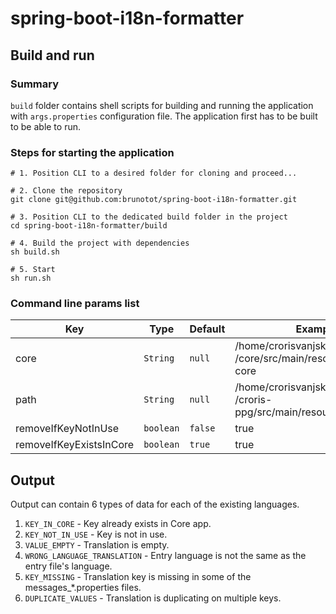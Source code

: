 # spring-boot-i18n-formatter

## Build and run

### Summary
`build` folder contains shell scripts for building and running the application with `args.properties` configuration file.
The application first has to be built to be able to run.

### Steps for starting the application
```shell
# 1. Position CLI to a desired folder for cloning and proceed...

# 2. Clone the repository
git clone git@github.com:brunotot/spring-boot-i18n-formatter.git

# 3. Position CLI to the dedicated build folder in the project
cd spring-boot-i18n-formatter/build

# 4. Build the project with dependencies
sh build.sh

# 5. Start
sh run.sh
```

### Command line params list
| Key                     | Type      | Default | Example                                                                  | Required           |
|-------------------------|-----------|---------|--------------------------------------------------------------------------|--------------------|
| core                    | `String`  | `null`  | /home/crorisvanjski4/Desktop/dev<br/>/core/src/main/resources/i18n-core  | :heavy_check_mark: |
| path                    | `String`  | `null`  | /home/crorisvanjski4/Desktop/dev<br/>/croris-ppg/src/main/resources/i18n | :heavy_check_mark: |
| removeIfKeyNotInUse     | `boolean` | `false` | true                                                                     | :x:                |
| removeIfKeyExistsInCore | `boolean` | `true`  | true                                                                     | :x:                |

## Output

Output can contain 6 types of data for each of the existing languages.

1. `KEY_IN_CORE` - Key already exists in Core app.
2. `KEY_NOT_IN_USE` - Key is not in use.
3. `VALUE_EMPTY` - Translation is empty.
4. `WRONG_LANGUAGE_TRANSLATION` - Entry language is not the same as the entry file's language.
5. `KEY_MISSING` - Translation key is missing in some of the messages_*.properties files.
6. `DUPLICATE_VALUES` - Translation is duplicating on multiple keys.
